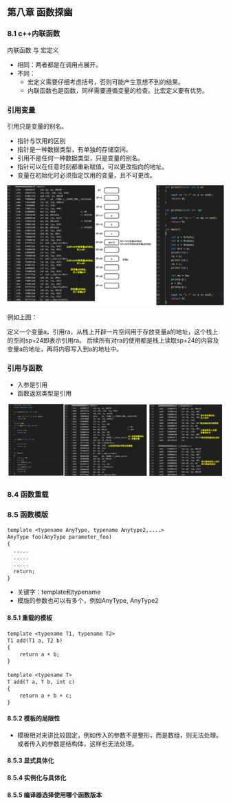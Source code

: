 ## 第八章 函数探幽
### 8.1 c++内联函数

内联函数 与 宏定义

- 相同：两者都是在调用点展开。
- 不同：
  - 宏定义需要仔细考虑括号，否则可能产生意想不到的结果。
  - 内联函数也是函数，同样需要遵循变量的检查。比宏定义要有优势。

### 引用变量
引用只是变量的别名。
  - 指针与饮用的区别
  - 指针是一种数据类型，有单独的存储空间。
  - 引用不是任何一种数据类型，只是变量的别名。
  - 指针可以在任意时刻都重新赋值，可以更改指向的地址。
  - 变量在初始化时必须指定饮用的变量，且不可更改。

![Alt text](image.png)

例如上图：

定义一个变量a，引用ra，从栈上开辟一片空间用于存放变量a的地址，这个栈上的空间sp+24即表示引用ra。
后续所有对ra的使用都是栈上读取sp+24的内容及变量a的地址，再将内容写入到a的地址中。

### 引用与函数

- 入参是引用
- 函数返回类型是引用

![Alt text](image-1.png)

### 8.4 函数重载

### 8.5 函数模版

```
template <typename AnyType, typename Anytype2,....>
AnyType foo(AnyType parameter_foo)
{
  .....
  .....
  .....
  return;
}
```
- 关键字：template和typename
- 模版的参数也可以有多个，例如AnyType, AnyType2

#### 8.5.1 重载的模板
```
template <typename T1, typename T2>
T1 add(T1 a, T2 b)
{
    return a + b;
}

template <typename T>
T add(T a, T b, int c)
{
    return a + b + c;
}
```
#### 8.5.2 模板的局限性
 - 模板相对来讲比较固定，例如传入的参数不是整形，而是数组，则无法处理。或者传入的参数是结构体，这样也无法处理。
#### 8.5.3 显式具体化
#### 8.5.4 实例化与具体化
#### 8.5.5 编译器选择使用哪个函数版本